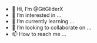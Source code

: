 - 👋 Hi, I’m @GitGliderX
- 👀 I’m interested in ...
- 🌱 I’m currently learning ...
- 💞️ I’m looking to collaborate on ...
- 📫 How to reach me ...

<!---
GitGliderX/GitGliderX is a ✨ special ✨ repository because its `README.md` (this file) appears on your GitHub profile.
You can click the Preview link to take a look at your changes.
--->
